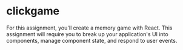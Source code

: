 # clickgame

For this assignment, you'll create a memory game with React. This assignment will require you to break up your application's UI into components, manage component state, and respond to user events.
